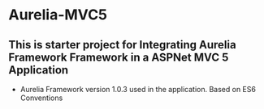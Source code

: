 # Aurelia-MVC5

## This is starter project for Integrating Aurelia Framework Framework in a ASPNet MVC 5 Application
- Aurelia Framework version 1.0.3 used in the application. Based on ES6 Conventions

